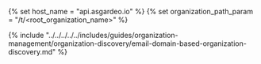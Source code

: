 {% set host_name = "api.asgardeo.io" %}
{% set organization_path_param = "/t/<root_organization_name>"  %}

{% include "../../../../../includes/guides/organization-management/organization-discovery/email-domain-based-organization-discovery.md" %}
